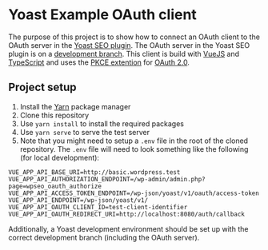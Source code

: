 # Yoast Example OAuth client

The purpose of this project is to show how to connect an OAuth client to the OAuth server in the 
[Yoast SEO plugin](https://github.com/Yoast/wordpress-seo). The OAuth server in the Yoast SEO plugin is on a 
[development branch](https://github.com/Yoast/wordpress-seo/pull/18392). This client is build with 
[VueJS](https://vuejs.org) and [TypeScript](https://www.typescriptlang.org) and uses the 
[PKCE extention](https://tools.ietf.org/html/rfc7636) for [OAuth 2.0](https://www.rfc-editor.org/rfc/rfc6749).

## Project setup
1. Install the [Yarn](https://yarnpkg.com/) package manager
2. Clone this repository
3. Use `yarn install` to install the required packages
4. Use `yarn serve` to serve the test server
5. Note that you might need to setup a `.env` file in the root of the cloned repository. The `.env` file will need to
   look something like the following (for local development):

```
VUE_APP_API_BASE_URI=http://basic.wordpress.test
VUE_APP_API_AUTHORIZATION_ENDPOINT=/wp-admin/admin.php?page=wpseo_oauth_authorize
VUE_APP_API_ACCESS_TOKEN_ENDPOINT=/wp-json/yoast/v1/oauth/access-token
VUE_APP_API_ENDPOINT=/wp-json/yoast/v1/
VUE_APP_API_OAUTH_CLIENT_ID=test-client-identifier
VUE_APP_API_OAUTH_REDIRECT_URI=http://localhost:8080/auth/callback
```

Additionally, a Yoast development environment should be set up with the correct development branch (including the OAuth 
server).